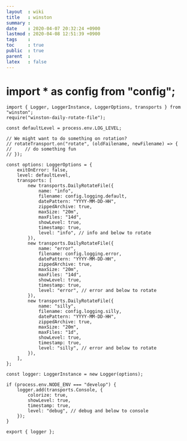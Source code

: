 ```yaml
---
layout  : wiki
title   : winston
summary : 
date    : 2020-04-07 20:32:24 +0900
lastmod : 2020-04-08 12:51:39 +0900
tags    : 
toc     : true
public  : true
parent  : 
latex   : false
---
```


# import * as config from "config";
    import { Logger, LoggerInstance, LoggerOptions, transports } from "winston";
    require("winston-daily-rotate-file");
    
    const defaultLevel = process.env.LOG_LEVEL;
    
    // We might want to do something on rotation?
    // rotateTransport.on("rotate", (oldFailename, newFilename) => {
    //     // do something fun
    // });
    
    const options: LoggerOptions = {
        exitOnError: false,
        level: defaultLevel,
        transports: [
            new transports.DailyRotateFile({
                name: "info",
                filename: config.logging.default,
                datePattern: "YYYY-MM-DD-HH",
                zippedArchive: true,
                maxSize: "20m",
                maxFiles: "14d",
                showLevel: true,
                timestamp: true,
                level: "info", // info and below to rotate
            }),
            new transports.DailyRotateFile({
                name: "error",
                filename: config.logging.error,
                datePattern: "YYYY-MM-DD-HH",
                zippedArchive: true,
                maxSize: "20m",
                maxFiles: "14d",
                showLevel: true,
                timestamp: true,
                level: "error", // error and below to rotate
            }),
            new transports.DailyRotateFile({
                name: "silly",
                filename: config.logging.silly,
                datePattern: "YYYY-MM-DD-HH",
                zippedArchive: true,
                maxSize: "20m",
                maxFiles: "1d",
                showLevel: true,
                timestamp: true,
                level: "silly", // error and below to rotate
            }),
        ],
    };
    
    const logger: LoggerInstance = new Logger(options);
    
    if (process.env.NODE_ENV === "develop") {
        logger.add(transports.Console, {
            colorize: true,
            showLevel: true,
            timestamp: true,
            level: "debug", // debug and below to console
        });
    }
    
    export { logger };

